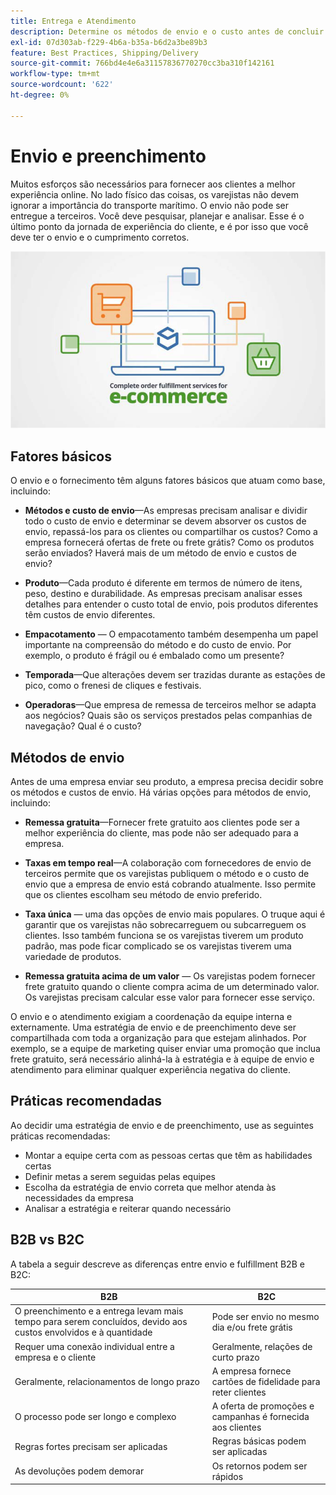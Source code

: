 ```yaml
---
title: Entrega e Atendimento
description: Determine os métodos de envio e o custo antes de concluir seu projeto de comércio eletrônico.
exl-id: 07d303ab-f229-4b6a-b35a-b6d2a3be89b3
feature: Best Practices, Shipping/Delivery
source-git-commit: 766bd4e4e6a31157836770270cc3ba310f142161
workflow-type: tm+mt
source-wordcount: '622'
ht-degree: 0%

---
```


# Envio e preenchimento

Muitos esforços são necessários para fornecer aos clientes a melhor experiência online. No lado físico das coisas, os varejistas não devem ignorar a importância do transporte marítimo. O envio não pode ser entregue a terceiros. Você deve pesquisar, planejar e analisar. Esse é o último ponto da jornada de experiência do cliente, e é por isso que você deve ter o envio e o cumprimento corretos.

![Diagrama de remessa e preenchimento](../../assets/playbooks/shipping-fulfillment.png)

## Fatores básicos

O envio e o fornecimento têm alguns fatores básicos que atuam como base, incluindo:

- **Métodos e custo de envio**—As empresas precisam analisar e dividir todo o custo de envio e determinar se devem absorver os custos de envio, repassá-los para os clientes ou compartilhar os custos? Como a empresa fornecerá ofertas de frete ou frete grátis? Como os produtos serão enviados? Haverá mais de um método de envio e custos de envio?

- **Produto**—Cada produto é diferente em termos de número de itens, peso, destino e durabilidade. As empresas precisam analisar esses detalhes para entender o custo total de envio, pois produtos diferentes têm custos de envio diferentes.

- **Empacotamento** — O empacotamento também desempenha um papel importante na compreensão do método e do custo de envio. Por exemplo, o produto é frágil ou é embalado como um presente?

- **Temporada**—Que alterações devem ser trazidas durante as estações de pico, como o frenesi de cliques e festivais.

- **Operadoras**—Que empresa de remessa de terceiros melhor se adapta aos negócios? Quais são os serviços prestados pelas companhias de navegação? Qual é o custo?

## Métodos de envio

Antes de uma empresa enviar seu produto, a empresa precisa decidir sobre os métodos e custos de envio. Há várias opções para métodos de envio, incluindo:

- **Remessa gratuita**—Fornecer frete gratuito aos clientes pode ser a melhor experiência do cliente, mas pode não ser adequado para a empresa.

- **Taxas em tempo real**—A colaboração com fornecedores de envio de terceiros permite que os varejistas publiquem o método e o custo de envio que a empresa de envio está cobrando atualmente. Isso permite que os clientes escolham seu método de envio preferido.

- **Taxa única** — uma das opções de envio mais populares. O truque aqui é garantir que os varejistas não sobrecarreguem ou subcarreguem os clientes. Isso também funciona se os varejistas tiverem um produto padrão, mas pode ficar complicado se os varejistas tiverem uma variedade de produtos.

- **Remessa gratuita acima de um valor** — Os varejistas podem fornecer frete gratuito quando o cliente compra acima de um determinado valor. Os varejistas precisam calcular esse valor para fornecer esse serviço.

O envio e o atendimento exigiam a coordenação da equipe interna e externamente. Uma estratégia de envio e de preenchimento deve ser compartilhada com toda a organização para que estejam alinhados. Por exemplo, se a equipe de marketing quiser enviar uma promoção que inclua frete gratuito, será necessário alinhá-la à estratégia e à equipe de envio e atendimento para eliminar qualquer experiência negativa do cliente.

## Práticas recomendadas

Ao decidir uma estratégia de envio e de preenchimento, use as seguintes práticas recomendadas:

- Montar a equipe certa com as pessoas certas que têm as habilidades certas
- Definir metas a serem seguidas pelas equipes
- Escolha da estratégia de envio correta que melhor atenda às necessidades da empresa
- Analisar a estratégia e reiterar quando necessário

## B2B vs B2C

A tabela a seguir descreve as diferenças entre envio e fulfillment B2B e B2C:

| B2B | B2C |
|----------------------------------------------------------------------------------------------|------------------------------------------------------|
| O preenchimento e a entrega levam mais tempo para serem concluídos, devido aos custos envolvidos e à quantidade | Pode ser envio no mesmo dia e/ou frete grátis |
| Requer uma conexão individual entre a empresa e o cliente | Geralmente, relações de curto prazo |
| Geralmente, relacionamentos de longo prazo | A empresa fornece cartões de fidelidade para reter clientes |
| O processo pode ser longo e complexo | A oferta de promoções e campanhas é fornecida aos clientes |
| Regras fortes precisam ser aplicadas | Regras básicas podem ser aplicadas |
| As devoluções podem demorar | Os retornos podem ser rápidos |
